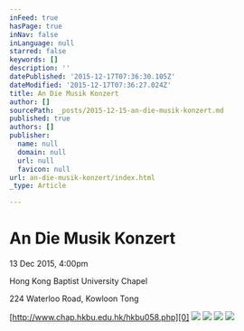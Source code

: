```yaml
---
inFeed: true
hasPage: true
inNav: false
inLanguage: null
starred: false
keywords: []
description: ''
datePublished: '2015-12-17T07:36:30.105Z'
dateModified: '2015-12-17T07:36:27.024Z'
title: An Die Musik Konzert
author: []
sourcePath: _posts/2015-12-15-an-die-musik-konzert.md
published: true
authors: []
publisher:
  name: null
  domain: null
  url: null
  favicon: null
url: an-die-musik-konzert/index.html
_type: Article

---
```

# An Die Musik Konzert

13 Dec 2015, 4:00pm

Hong Kong Baptist University Chapel

224 Waterloo Road, Kowloon Tong

[http://www.chap.hkbu.edu.hk/hkbu058.php][0]
![](https://s3-us-west-2.amazonaws.com/the-grid-img/p/38432053a9645427357f112d479c48cadfea1ecd.jpg)
![](https://s3-us-west-2.amazonaws.com/the-grid-img/p/42fbd5d6bad5fdb264b4809d9c776c47f846274a.jpg)
![](https://the-grid-user-content.s3-us-west-2.amazonaws.com/c41b3b4e-594f-4e58-8073-e93da85b6d22.jpg)
![](https://the-grid-user-content.s3-us-west-2.amazonaws.com/44c6cb47-f351-4ea0-9fd6-6d0fe64fd55d.jpg)

[0]: http://www.chap.hkbu.edu.hk/hkbu058.php